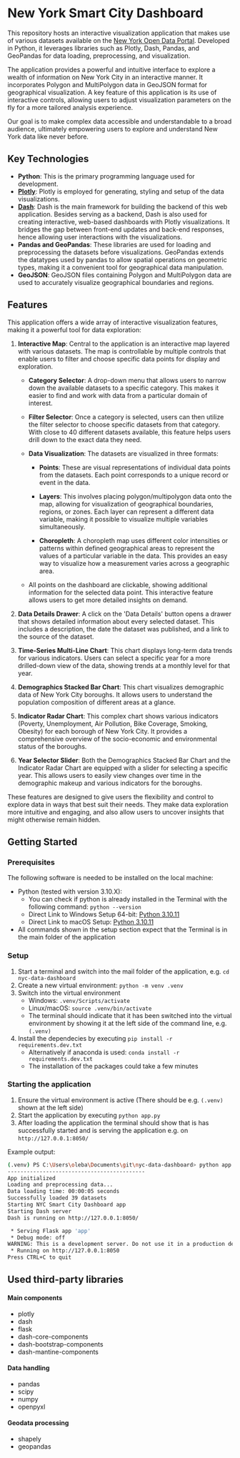 # New York Smart City Dashboard
This repository hosts an interactive visualization application that makes use of various datasets available on the [New York Open Data Portal](https://opendata.cityofnewyork.us/). Developed in Python, it leverages libraries such as Plotly, Dash, Pandas, and GeoPandas for data loading, preprocessing, and visualization.

The application provides a powerful and intuitive interface to explore a wealth of information on New York City in an interactive manner. It incorporates Polygon and MultiPolygon data in GeoJSON format for geographical visualization. A key feature of this application is its use of interactive controls, allowing users to adjust visualization parameters on the fly for a more tailored analysis experience.

Our goal is to make complex data accessible and understandable to a broad audience, ultimately empowering users to explore and understand New York data like never before.

## Key Technologies
- **Python**: This is the primary programming language used for development.
- [**Plotly**](https://github.com/plotly/plotly.py): Plotly is employed for generating, styling and setup of the data visualizations.
- [**Dash**](https://github.com/plotly/dash): Dash is the main framework for building the backend of this web application. Besides serving as a backend, Dash is also used for creating interactive, web-based dashboards with Plotly visualizations. It bridges the gap between front-end updates and back-end responses, hence allowing user interactions with the visualizations.
- **Pandas and GeoPandas**: These libraries are used for loading and preprocessing the datasets before visualizations. GeoPandas extends the datatypes used by pandas to allow spatial operations on geometric types, making it a convenient tool for geographical data manipulation.
- **GeoJSON**: GeoJSON files containing Polygon and MultiPolygon data are used to accurately visualize geographical boundaries and regions.

## Features
This application offers a wide array of interactive visualization features, making it a powerful tool for data exploration:

1. **Interactive Map**: Central to the application is an interactive map layered with various datasets. The map is controllable by multiple controls that enable users to filter and choose specific data points for display and exploration.

    - **Category Selector**: A drop-down menu that allows users to narrow down the available datasets to a specific category. This makes it easier to find and work with data from a particular domain of interest.

    - **Filter Selector**: Once a category is selected, users can then utilize the filter selector to choose specific datasets from that category. With close to 40 different datasets available, this feature helps users drill down to the exact data they need.

    - **Data Visualization**: The datasets are visualized in three formats:

        - **Points**: These are visual representations of individual data points from the datasets. Each point corresponds to a unique record or event in the data.

        - **Layers**: This involves placing polygon/multipolygon data onto the map, allowing for visualization of geographical boundaries, regions, or zones. Each layer can represent a different data variable, making it possible to visualize multiple variables simultaneously.

        - **Choropleth**: A choropleth map uses different color intensities or patterns within defined geographical areas to represent the values of a particular variable in the data. This provides an easy way to visualize how a measurement varies across a geographic area.

    - All points on the dashboard are clickable, showing additional information for the selected data point. This interactive feature allows users to get more detailed insights on demand.

2. **Data Details Drawer**: A click on the 'Data Details' button opens a drawer that shows detailed information about every selected dataset. This includes a description, the date the dataset was published, and a link to the source of the dataset.

3. **Time-Series Multi-Line Chart**: This chart displays long-term data trends for various indicators. Users can select a specific year for a more drilled-down view of the data, showing trends at a monthly level for that year.

4. **Demographics Stacked Bar Chart**: This chart visualizes demographic data of New York City boroughs. It allows users to understand the population composition of different areas at a glance.

5. **Indicator Radar Chart**: This complex chart shows various indicators (Poverty, Unemployment, Air Pollution, Bike Coverage, Smoking, Obesity) for each borough of New York City. It provides a comprehensive overview of the socio-economic and environmental status of the boroughs.

6. **Year Selector Slider**: Both the Demographics Stacked Bar Chart and the Indicator Radar Chart are equipped with a slider for selecting a specific year. This allows users to easily view changes over time in the demographic makeup and various indicators for the boroughs.

These features are designed to give users the flexibility and control to explore data in ways that best suit their needs. They make data exploration more intuitive and engaging, and also allow users to uncover insights that might otherwise remain hidden.

## Getting Started

### Prerequisites
The following software is needed to be installed on the local machine:
- Python (tested with version 3.10.X): 
    - You can check if python is already installed in the Terminal with the following command: `python --version`
    - Direct Link to Windows Setup 64-bit: [Python 3.10.11](https://www.python.org/ftp/python/3.10.11/python-3.10.11-amd64.exe)
    - Direct Link to macOS Setup: [Python 3.10.11](https://www.python.org/ftp/python/3.10.11/python-3.10.11-macos11.pkg)
- All commands shown in the setup section expect that the Terminal is in the main folder of the application
### Setup
1. Start a terminal and switch into the mail folder of the application, e.g. `cd nyc-data-dashboard`
2. Create a new virtual environment: `python -m venv .venv`
3. Switch into the virtual environment
   - Windows: `.venv/Scripts/activate`
   - Linux/macOS: `source .venv/bin/activate`
   - The terminal should indicate that it has been switched into the virtual environment by showing it at the left side of the command line, e.g. `(.venv)`
4. Install the dependecies by executing `pip install -r requirements.dev.txt`
   - Alternatively if anaconda is used: `conda install -r requirements.dev.txt` 
   - The installation of the packages could take a few minutes  

### Starting the application
1. Ensure the virtual environment is active (There should be e.g. `(.venv)` shown at the left side)
2. Start the application by executing `python app.py` 
3. After loading the application the terminal should show that is has successfully started and is serving the application e.g. on `http://127.0.0.1:8050/`

Example output:
```bash
(.venv) PS C:\Users\oleba\Documents\git\nyc-data-dashboard> python app.py
-------------------------------------------
App initialized
Loading and preprocessing data...
Data loading time: 00:00:05 seconds
Successfully loaded 39 datasets
Starting NYC Smart City Dashboard app
Starting Dash server
Dash is running on http://127.0.0.1:8050/

 * Serving Flask app 'app'
 * Debug mode: off
WARNING: This is a development server. Do not use it in a production deployment. Use a production WSGI server instead.
 * Running on http://127.0.0.1:8050
Press CTRL+C to quit
```

## Used third-party libraries
#### Main components
- plotly
- dash
- flask
- dash-core-components
- dash-bootstrap-components
- dash-mantine-components

#### Data handling
- pandas
- scipy
- numpy
- openpyxl

#### Geodata processing
- shapely
- geopandas
